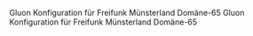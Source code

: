 Gluon Konfiguration für Freifunk Münsterland Domäne-65
Gluon Konfiguration für Freifunk Münsterland Domäne-65
